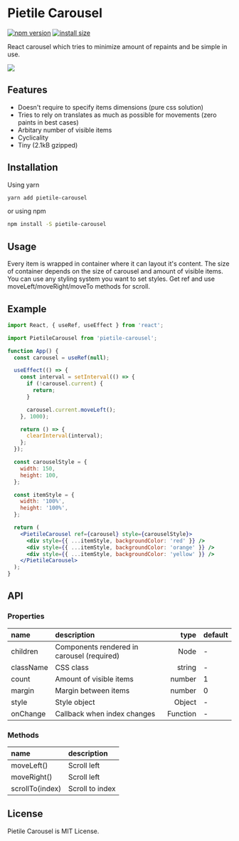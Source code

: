 # Pietile Carousel

[![npm version](https://badgen.net/npm/v/pietile-carousel?color=56C838)](https://www.npmjs.com/package/pietile-carousel)
[![install size](https://badgen.net/packagephobia/install/pietile-carousel)](https://packagephobia.now.sh/result?p=pietile-carousel)

React carousel which tries to minimize amount of repaints and be simple in use.

<img src="https://media.giphy.com/media/1gRsY9qTHyJrYTxGYS/giphy.gif" />

## Features

- Doesn't require to specify items dimensions (pure css solution)
- Tries to rely on translates as much as possible for movements (zero paints in best cases)
- Arbitary number of visible items
- Сyclicality
- Tiny (2.1kB gzipped)

## Installation

Using yarn

```sh
yarn add pietile-carousel
```

or using npm

```sh
npm install -S pietile-carousel
```

## Usage

Every item is wrapped in container where it can layout it's content. The size of container depends on the size of carousel and amount of visible items. You can use any styling system you want to set styles. Get ref and use moveLeft/moveRight/moveTo methods for scroll.

## Example

```jsx
import React, { useRef, useEffect } from 'react';

import PietileCarousel from 'pietile-carousel';

function App() {
  const carousel = useRef(null);

  useEffect(() => {
    const interval = setInterval(() => {
      if (!carousel.current) {
        return;
      }

      carousel.current.moveLeft();
    }, 1000);

    return () => {
      clearInterval(interval);
    };
  });

  const carouselStyle = {
    width: 150,
    height: 100,
  };

  const itemStyle = {
    width: '100%',
    height: '100%',
  };

  return (
    <PietileCarousel ref={carousel} style={carouselStyle}>
      <div style={{ ...itemStyle, backgroundColor: 'red' }} />
      <div style={{ ...itemStyle, backgroundColor: 'orange' }} />
      <div style={{ ...itemStyle, backgroundColor: 'yellow' }} />
    </PietileCarousel>
  );
}
```

## API

### Properties

| name      | description                                |     type | default |
| :-------- | :----------------------------------------- | -------: | :------ |
| children  | Components rendered in carousel (required) |     Node | -       |
| className | CSS class                                  |   string | -       |
| count     | Amount of visible items                    |   number | 1       |
| margin    | Margin between items                       |   number | 0       |
| style     | Style object                               |   Object | -       |
| onChange  | Callback when index changes                | Function | -       |

### Methods

| name            | description     |
| :-------------- | :-------------- |
| moveLeft()      | Scroll left     |
| moveRight()     | Scroll left     |
| scrollTo(index) | Scroll to index |

## License

Pietile Carousel is MIT License.
